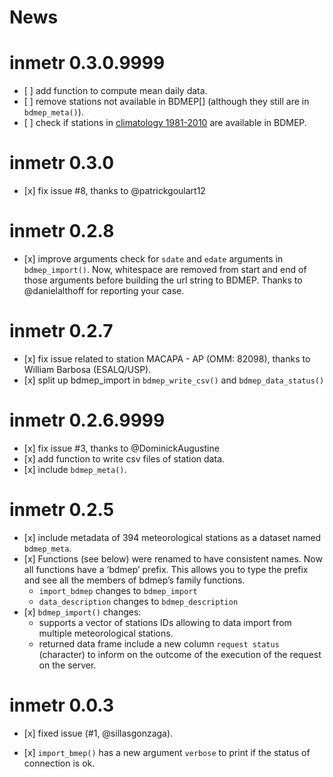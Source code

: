 News
================

<!-- NEWS.md is generated from NEWS.Rmd. Please edit that file -->

# inmetr 0.3.0.9999

  - \[ \] add function to compute mean daily data.
  - \[ \] remove stations not available in BDMEP\[\] (although they
    still are in `bdmep_meta()`).
  - \[ \] check if stations in
    [climatology 1981-2010](http://www.inmet.gov.br/portal/index.php?r=clima/normaisClimatologicas)
    are available in BDMEP.

# inmetr 0.3.0

  - \[x\] fix issue \#8, thanks to @patrickgoulart12

# inmetr 0.2.8

  - \[x\] improve arguments check for `sdate` and `edate` arguments in
    `bdmep_import()`. Now, whitespace are removed from start and end of
    those arguments before building the url string to BDMEP. Thanks to
    @danielalthoff for reporting your case.

# inmetr 0.2.7

  - \[x\] fix issue related to station MACAPA - AP (OMM: 82098), thanks
    to William Barbosa (ESALQ/USP).
  - \[x\] split up bdmep\_import in `bdmep_write_csv()` and
    `bdmep_data_status()`

# inmetr 0.2.6.9999

  - \[x\] fix issue \#3, thanks to @DominickAugustine
  - \[x\] add function to write csv files of station data.
  - \[x\] include `bdmep_meta()`.

# inmetr 0.2.5

  - \[x\] include metadata of 394 meteorological stations as a dataset
    named `bdmep_meta`.
  - \[x\] Functions (see below) were renamed to have consistent names.
    Now all functions have a ‘bdmep’ prefix. This allows you to type the
    prefix and see all the members of bdmep’s family functions.
      - `import_bdmep` changes to `bdmep_import`
      - `data_description` changes to `bdmep_description`
  - \[x\] `bdmep_import()` changes:
      - supports a vector of stations IDs allowing to data import from
        multiple meteorological stations.
      - returned data frame include a new column `request status`
        (character) to inform on the outcome of the execution of the
        request on the server.

# inmetr 0.0.3

  - \[x\] fixed issue (\#1, @sillasgonzaga).

  - \[x\] `import_bmep()` has a new argument `verbose` to print if the
    status of connection is ok.
